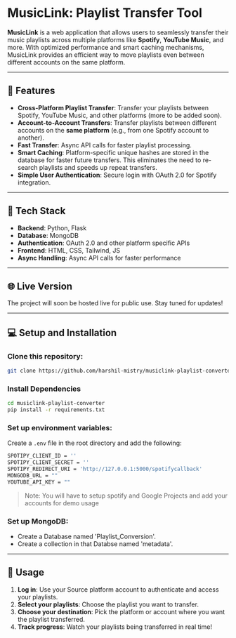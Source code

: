 # MusicLink: Playlist Transfer Tool

**MusicLink** is a web application that allows users to seamlessly transfer their music playlists across multiple platforms like **Spotify**, **YouTube Music**, and more. With optimized performance and smart caching mechanisms, MusicLink provides an efficient way to move playlists even between different accounts on the same platform.

---

## 🚀 Features

- **Cross-Platform Playlist Transfer**: Transfer your playlists between Spotify, YouTube Music, and other platforms (more to be added soon).
- **Account-to-Account Transfers**: Transfer playlists between different accounts on the **same platform** (e.g., from one Spotify account to another).
- **Fast Transfer**: Async API calls for faster playlist processing.
- **Smart Caching**: Platform-specific unique hashes are stored in the database for faster future transfers. This eliminates the need to re-search playlists and speeds up repeat transfers.
- **Simple User Authentication**: Secure login with OAuth 2.0 for Spotify integration.

---

## 🔧 Tech Stack

- **Backend**: Python, Flask
- **Database**: MongoDB
- **Authentication**: OAuth 2.0 and other platform specific APIs
- **Frontend**: HTML, CSS, Tailwind, JS
- **Async Handling**: Async API calls for faster performance

---

## 🌐 Live Version

The project will soon be hosted live for public use. Stay tuned for updates!

---

## 💻 Setup and Installation

### Clone this repository:
```bash
git clone https://github.com/harshil-mistry/musiclink-playlist-converter.git
```

### Install Dependencies
```bash
cd musiclink-playlist-converter
pip install -r requirements.txt
```

### Set up environment variables:
Create a `.env` file in the root directory and add the following:
```bash
SPOTIPY_CLIENT_ID = ''
SPOTIPY_CLIENT_SECRET = '' 
SPOTIPY_REDIRECT_URI = 'http://127.0.0.1:5000/spotifycallback'
MONGODB_URL = ""
YOUTUBE_API_KEY = ""
```

> Note: You will have to setup spotify and Google Projects and add your accounts for demo usage

### Set up MongoDB:
- Create a Database named 'Playlist_Conversion'.
- Create a collection in that Databse named 'metadata'.

---

## 📝 Usage

1. **Log in**: Use your Source platform account to authenticate and access your playlists.
2. **Select your playlists**: Choose the playlist you want to transfer.
3. **Choose your destination**: Pick the platform or account where you want the playlist transferred.
4. **Track progress**: Watch your playlists being transferred in real time!
